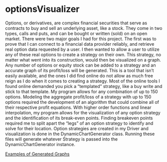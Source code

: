 # optionsVisualizer

  Options, or derivatives, are complex financial securities that serve as contracts to buy and sell an underlying asset, like a stock. They come in two types, calls and puts, and can be bought or written (sold) on an open market. There were two major goals I had for this project. The first was to prove that I can connect to a financial data provider reliably, and retrieve real option data requested by a user.  I then wanted to allow a user to utilize any of these real options to create a strategy on their own. This strategy, no matter what went into its construction, would then be visualized on a graph. Any number of options or equity stock can be added to a strategy and an accurate graph of its profit/loss will be generated. This is a tool that isn’t easily available, and the ones I did find online do not allow as much free reign as I do when it comes to creating a strategy. Most of the online tools I found online demanded you pick a “templated” strategy, like a buy write and stick to that template. My program allows for any combination of up to 150 options. Modeling the aggregate profit/loss of a strategy with up to 150 options required the development of an algorithm that could combine all of their respective profit equations. With higher order functions and linear interpolation, my program allows for the visualization of any option strategy and the identification of its break-even points. Finding breakeven points required me to split apart the “legs” of an option strategy to identify and solve for their location. Option strategies are created in my Driver and visualization is done in the DynamicChartGenerator class. Running these files will generate whatever Strategy is passed into the DynamicChartGenerator instance.
 
[Examples of Generated Graphs](PopularStrategiespdf.pdf)



